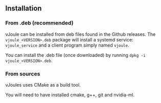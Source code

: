 ## Installation
### From .deb (recommended)

vJoule can be installed from deb files found in the Github
releases. The `vjoule_<VERSION>.deb` package will install a systemd
service: `vjoule_service` and a client program simply named `vjoule`.

You can install the .deb file (once downloaded) by running `dpkg -i vjoule_<VERSION>.deb`.

### From sources

vJoules uses CMake as a build tool.

You will need to have installed cmake, g++, git and nvidia-ml.
